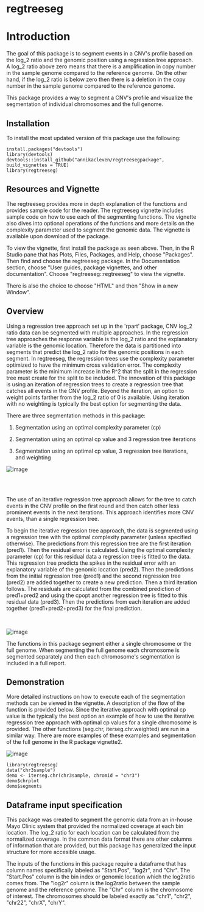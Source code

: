 

# regtreeseg


# Introduction

The goal of this package is to segment events in a CNV's profile based on the log_2 ratio and the genomic position using a regression tree approach. A log_2 ratio above zero means that there is a amplification in copy number in the sample genome compared to the reference genome.  On the other hand, if the log_2 ratio is below zero then there is a deletion in the copy number in the sample genome compared to the reference genome.

This package provides a way to segment a CNV's profile and visualize the segmentation of individual chromosomes and the full genome. 


## Installation

To install the most updated version of this package use the following:

```{r, eval = FALSE}
install.packages("devtools")
library(devtools)
devtools::install_github("annikacleven/regtreesegpackage", build_vignettes = TRUE)
library(regtreeseg)
```

## Resources and Vignette

The regtreeseg provides more in depth explanation of the functions and provides sample code for the reader. The regtreeseg vignette includes sample code on how to use each of the segmenting functions.  The vignette also dives into optional operations of the functions and more details on the complexity parameter used to segment the genomic data. The vignette is available upon download of the package.

To view the vignette, first install the package as seen above.  Then, in the R Studio pane that has Plots, Files, Packages, and Help, choose "Packages".  Then find and choose the regtreeseg package. In the Documentation section, choose "User guides, package vignettes, and other documentation". Choose "regtreeseg::regtreeseg" to view the vignette. 

There is also the choice to choose "HTML" and then "Show in a new Window".

## Overview

Using a regression tree approach set up in the 'rpart' package, CNV log_2 ratio data can be segmented with multiple approaches. In the regression tree approaches the response variable is the log_2 ratio and the explanatory variable is the genomic location. Therefore the data is partitioned into segments that predict the log_2 ratio for the genomic positions in each segment. In regtreeseg, the regression trees use the complexity parameter optimized to have the minimum cross validation error.  The complexity parameter is the minimum increase in the R^2 that the split in the regression tree must create for the split to be included. The innovation of this package is using an iteration of regression trees to create a regression tree that catches all events in the CNV profile.  Beyond the iteration, an option to weight points farther from the log_2 ratio of 0 is available.  Using iteration with no weighting is typically the best option for segmenting the data.

There are three segmentation methods in this package:

1. Segmentation using an optimal complexity parameter (cp)

2. Segmentation using an optimal cp value and 3 regression tree iterations

3. Segmentation using an optimal cp value, 3 regression tree iterations, and weighting

![image](https://user-images.githubusercontent.com/76005312/130142191-b5f9b69e-7b3d-410d-8884-e093af8c0e4c.png)

<br/>
<br/>

The use of an iterative regression tree approach allows for the tree to catch events in the CNV profile on the first round and then catch other less prominent events in the next iterations.  This approach identifies more CNV events, than a single regression tree. 

To begin the iterative regression tree approach, the data is segmented using a regression tree with the optimal complexity parameter (unless specified otherwise). The predictions from this regression tree are the first iteration (pred1).  Then the residual error is calculated. Using the optimal complexity parameter (cp) for this residual data a regression tree is fitted to the data. This regression tree predicts the spikes in the residual error with an explanatory variable of the genomic location (pred2). Then the predictions from the initial regression tree (pred1) and the second regression tree (pred2) are added together to create a new prediction.  Then a third iteration follows.  The residuals are calculated from the combined prediction of pred1+pred2  and using the cpopt another regression tree is fitted to this residual data (pred3).  Then the predictions from each iteration are added together (pred1+pred2+pred3) for the final prediction.

<br/>

![image](https://user-images.githubusercontent.com/76005312/130142335-138fdb8f-9727-4a78-9f58-37d1b4d7be67.png)


The functions in this package segment either a single chromosome or the full genome.  When segmenting the full genome each chromosome is segmented separately and then each chromosome's segmentation is included in a full report. 

## Demonstration

More detailed instructions on how to execute each of the segmentation methods can be viewed in the vignette.  A description of the flow of the function is provided below. Since the iterative approach with optimal cp value is the typically the best option an example of how to use the iterative regression tree approach with optimal cp values for a single chromosome is provided.  The other functions (seg.chr, iterseg.chr.weighted) are run in a similar way.  There are more examples of these examples and segmentation of the full genome in the R package vignette2. 

![image](https://user-images.githubusercontent.com/76005312/130142374-10ad1ae5-82a7-4044-bec0-b1013be48238.png)


```{r, eval = FALSE}
library(regtreeseg)
data("chr3sample")
demo <- iterseg.chr(chr3sample, chromid = "chr3")
demo$chrplot
demo$segments
```


## Dataframe input specification
This package was created to segment the genomic data from an in-house Mayo Clinic system that provided the normalized coverage at each bin location.  The log_2 ratio for each location can be calculated from the normalized coverage.  In the common data format there are other columns of information that are provided, but this package has generalized the input structure for more accesible usage. 

The inputs of the functions in this package require a dataframe that has column names specifically labeled as "Start.Pos", "log2r", and "Chr".
The "Start.Pos" column is the bin index or genomic location which the log2ratio comes from.
The "log2r" column is the log2ratio between the sample genome and the reference genome.
The "Chr" column is the chromosome of interest.  The chromosomes should be labeled exactly as "chr1", "chr2", "chr22", "chrX", "chrY".

<br/>
<br/>
<br/>
<br/>



